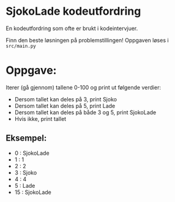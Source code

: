 # SjokoLade kodeutfordring
En kodeutfordring som ofte er brukt i kodeintervjuer.

Finn den beste løsningen på problemstillingen! Oppgaven løses i `src/main.py`

# Oppgave:
Iterer (gå gjennom) tallene 0-100 og print ut følgende verdier:
- Dersom tallet kan deles på 3, print Sjoko
- Dersom tallet kan deles på 5, print Lade
- Dersom tallet kan deles på både 3 og 5, print SjokoLade
- Hvis ikke, print tallet

## Eksempel:
- 0 : SjokoLade
- 1 : 1
- 2 : 2
- 3 : Sjoko
- 4 : 4
- 5 : Lade
- 15 : SjokoLade